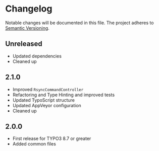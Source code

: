 Changelog
=========

Notable changes will be documented in this file. The project adheres to [Semantic Versioning].

Unreleased
----------

* Updated dependencies
* Cleaned up

2.1.0
-----

* Improved `RsyncCommandController`
* Refactoring and Type Hinting and improved tests
* Updated TypoScript structure
* Updated AppVeyor configuration
* Cleaned up

2.0.0
-----

* First release for TYPO3 8.7 or greater
* Added common files

[Semantic Versioning]: http://semver.org "Semantic Versioning"